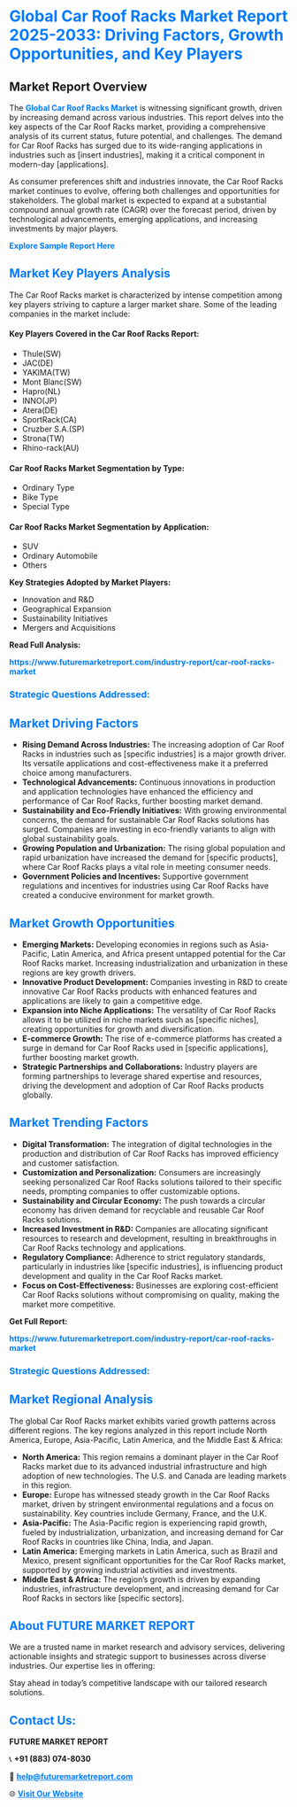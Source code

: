 <h1 style="color: #007BFF;">Global Car Roof Racks Market Report 2025-2033: Driving Factors, Growth Opportunities, and Key Players</h1>

<section id="overview">
<h2>Market Report Overview</h2>
<p>The <a href="https://www.futuremarketreport.com/industry-report/car-roof-racks-market" style="color: #007BFF; text-decoration: none;"><strong>Global Car Roof Racks Market</strong></a> is witnessing significant growth, driven by increasing demand across various industries. This report delves into the key aspects of the Car Roof Racks market, providing a comprehensive analysis of its current status, future potential, and challenges. The demand for Car Roof Racks has surged due to its wide-ranging applications in industries such as [insert industries], making it a critical component in modern-day [applications].</p>
<p>As consumer preferences shift and industries innovate, the Car Roof Racks market continues to evolve, offering both challenges and opportunities for stakeholders. The global market is expected to expand at a substantial compound annual growth rate (CAGR) over the forecast period, driven by technological advancements, emerging applications, and increasing investments by major players.</p>
</section>

<section id="overview">
<p><a href="https://www.futuremarketreport.com/request-sample/reportId=40831" style="color: #007BFF; text-decoration: none;"><strong>Explore Sample Report Here</strong></a></p>
</section>

<section id="key-players">
<h2 style="color: #007BFF;">Market Key Players Analysis</h2>
<p>The Car Roof Racks market is characterized by intense competition among key players striving to capture a larger market share. Some of the leading companies in the market include:</p>
<h4>Key Players Covered in the Car Roof Racks Report:</h4>
<ul><li>Thule(SW)</li><li>JAC(DE)</li><li>YAKIMA(TW)</li><li>Mont Blanc(SW)</li><li>Hapro(NL)</li><li>INNO(JP)</li><li>Atera(DE)</li><li>SportRack(CA)</li><li>Cruzber S.A.(SP)</li><li>Strona(TW)</li><li>Rhino-rack(AU)</li></ul>
<h4>Car Roof Racks Market Segmentation by Type:</h4>
<ul><li>Ordinary Type</li><li>Bike Type</li><li>Special Type</li></ul>

<h4>Car Roof Racks Market Segmentation by Application:</h4>
<ul><li>SUV</li><li>Ordinary Automobile</li><li>Others</li></ul>
<p><strong>Key Strategies Adopted by Market Players:</strong></p>
<ul>
<li>Innovation and R&D</li>
<li>Geographical Expansion</li>
<li>Sustainability Initiatives</li>
<li>Mergers and Acquisitions</li>
</ul>
</section>

<section>
<p><strong>Read Full Analysis: </strong></p><a href="https://www.futuremarketreport.com/industry-report/car-roof-racks-market" style="color: #007BFF; text-decoration: none;"><strong>https://www.futuremarketreport.com/industry-report/car-roof-racks-market</strong></a>
<h3 style="color: #007BFF;">Strategic Questions Addressed:</h3>
</section>

<section id="driving-factors">
<h2 style="color: #007BFF;">Market Driving Factors</h2>
<ul>
<li><strong>Rising Demand Across Industries:</strong> The increasing adoption of Car Roof Racks in industries such as [specific industries] is a major growth driver. Its versatile applications and cost-effectiveness make it a preferred choice among manufacturers.</li>
<li><strong>Technological Advancements:</strong> Continuous innovations in production and application technologies have enhanced the efficiency and performance of Car Roof Racks, further boosting market demand.</li>
<li><strong>Sustainability and Eco-Friendly Initiatives:</strong> With growing environmental concerns, the demand for sustainable Car Roof Racks solutions has surged. Companies are investing in eco-friendly variants to align with global sustainability goals.</li>
<li><strong>Growing Population and Urbanization:</strong> The rising global population and rapid urbanization have increased the demand for [specific products], where Car Roof Racks plays a vital role in meeting consumer needs.</li>
<li><strong>Government Policies and Incentives:</strong> Supportive government regulations and incentives for industries using Car Roof Racks have created a conducive environment for market growth.</li>
</ul>
</section>

<section id="growth-opportunities">
<h2 style="color: #007BFF;">Market Growth Opportunities</h2>
<ul>
<li><strong>Emerging Markets:</strong> Developing economies in regions such as Asia-Pacific, Latin America, and Africa present untapped potential for the Car Roof Racks market. Increasing industrialization and urbanization in these regions are key growth drivers.</li>
<li><strong>Innovative Product Development:</strong> Companies investing in R&D to create innovative Car Roof Racks products with enhanced features and applications are likely to gain a competitive edge.</li>
<li><strong>Expansion into Niche Applications:</strong> The versatility of Car Roof Racks allows it to be utilized in niche markets such as [specific niches], creating opportunities for growth and diversification.</li>
<li><strong>E-commerce Growth:</strong> The rise of e-commerce platforms has created a surge in demand for Car Roof Racks used in [specific applications], further boosting market growth.</li>
<li><strong>Strategic Partnerships and Collaborations:</strong> Industry players are forming partnerships to leverage shared expertise and resources, driving the development and adoption of Car Roof Racks products globally.</li>
</ul>
</section>

<section id="trending-factors">
<h2 style="color: #007BFF;">Market Trending Factors</h2>
<ul>
<li><strong>Digital Transformation:</strong> The integration of digital technologies in the production and distribution of Car Roof Racks has improved efficiency and customer satisfaction.</li>
<li><strong>Customization and Personalization:</strong> Consumers are increasingly seeking personalized Car Roof Racks solutions tailored to their specific needs, prompting companies to offer customizable options.</li>
<li><strong>Sustainability and Circular Economy:</strong> The push towards a circular economy has driven demand for recyclable and reusable Car Roof Racks solutions.</li>
<li><strong>Increased Investment in R&D:</strong> Companies are allocating significant resources to research and development, resulting in breakthroughs in Car Roof Racks technology and applications.</li>
<li><strong>Regulatory Compliance:</strong> Adherence to strict regulatory standards, particularly in industries like [specific industries], is influencing product development and quality in the Car Roof Racks market.</li>
<li><strong>Focus on Cost-Effectiveness:</strong> Businesses are exploring cost-efficient Car Roof Racks solutions without compromising on quality, making the market more competitive.</li>
</ul>
</section>

<section>
<p><strong>Get Full Report: </strong></p><a href="https://www.futuremarketreport.com/industry-report/car-roof-racks-market" style="color: #007BFF; text-decoration: none;"><strong>https://www.futuremarketreport.com/industry-report/car-roof-racks-market</strong></a>
<h3 style="color: #007BFF;">Strategic Questions Addressed:</h3>
</section>


<section id="regional-analysis">
<h2 style="color: #007BFF;">Market Regional Analysis</h2>
<p>The global Car Roof Racks market exhibits varied growth patterns across different regions. The key regions analyzed in this report include North America, Europe, Asia-Pacific, Latin America, and the Middle East & Africa:</p>
<ul>
<li><strong>North America:</strong> This region remains a dominant player in the Car Roof Racks market due to its advanced industrial infrastructure and high adoption of new technologies. The U.S. and Canada are leading markets in this region.</li>
<li><strong>Europe:</strong> Europe has witnessed steady growth in the Car Roof Racks market, driven by stringent environmental regulations and a focus on sustainability. Key countries include Germany, France, and the U.K.</li>
<li><strong>Asia-Pacific:</strong> The Asia-Pacific region is experiencing rapid growth, fueled by industrialization, urbanization, and increasing demand for Car Roof Racks in countries like China, India, and Japan.</li>
<li><strong>Latin America:</strong> Emerging markets in Latin America, such as Brazil and Mexico, present significant opportunities for the Car Roof Racks market, supported by growing industrial activities and investments.</li>
<li><strong>Middle East & Africa:</strong> The region’s growth is driven by expanding industries, infrastructure development, and increasing demand for Car Roof Racks in sectors like [specific sectors].</li>
</ul>
</section>

<footer>
<h2 style="color: #007BFF;">About FUTURE MARKET REPORT</h2>
<p>We are a trusted name in market research and advisory services, delivering actionable insights and strategic support to businesses across diverse industries. Our expertise lies in offering:</p>

<p>Stay ahead in today’s competitive landscape with our tailored research solutions.</p>

<h2 style="color: #007BFF;">Contact Us:</h2>
<p><strong>FUTURE MARKET REPORT</strong></p>
<p>📞 <strong>+91 (883) 074-8030</strong></p>
<p>📧 <strong><a href="mailto:help@futuremarketreport.com" style="color: #007BFF;">help@futuremarketreport.com</a></strong></p>
<p>🌐 <strong><a href="https://www.futuremarketreport.com/" style="color: #007BFF;">Visit Our Website</a></strong></p>
</footer>